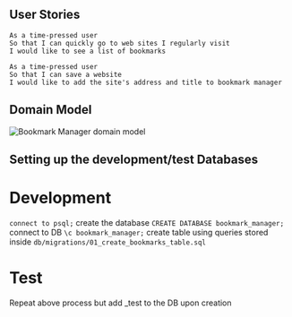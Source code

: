 ## User Stories

```
As a time-pressed user
So that I can quickly go to web sites I regularly visit
I would like to see a list of bookmarks
```
```
As a time-pressed user
So that I can save a website
I would like to add the site's address and title to bookmark manager
```

## Domain Model 

![Bookmark Manager domain model](./public/domain_model.png)

## Setting up the development/test Databases 

# Development 
``` connect to psql; ``` 
create the database 
``` CREATE DATABASE bookmark_manager; ``` 
connect to DB 
``` \c bookmark_manager; ``` 
create table using queries stored inside ```db/migrations/01_create_bookmarks_table.sql```

# Test
Repeat above process but add _test to the DB upon creation 





